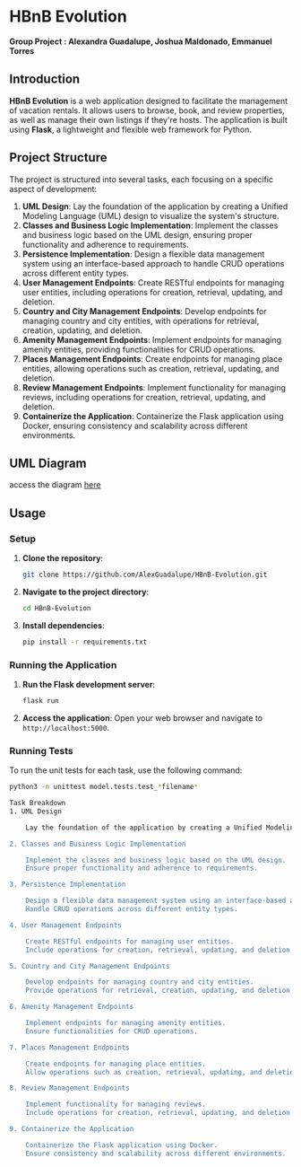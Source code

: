 # HBnB Evolution

**Group Project : Alexandra Guadalupe, Joshua Maldonado, Emmanuel Torres**

## Introduction

**HBnB Evolution** is a web application designed to facilitate the management of vacation rentals. It allows users to browse, book, and review properties, as well as manage their own listings if they're hosts. The application is built using **Flask**, a lightweight and flexible web framework for Python.

## Project Structure

The project is structured into several tasks, each focusing on a specific aspect of development:

1. **UML Design**: Lay the foundation of the application by creating a Unified Modeling Language (UML) design to visualize the system's structure.
2. **Classes and Business Logic Implementation**: Implement the classes and business logic based on the UML design, ensuring proper functionality and adherence to requirements.
3. **Persistence Implementation**: Design a flexible data management system using an interface-based approach to handle CRUD operations across different entity types.
4. **User Management Endpoints**: Create RESTful endpoints for managing user entities, including operations for creation, retrieval, updating, and deletion.
5. **Country and City Management Endpoints**: Develop endpoints for managing country and city entities, with operations for retrieval, creation, updating, and deletion.
6. **Amenity Management Endpoints**: Implement endpoints for managing amenity entities, providing functionalities for CRUD operations.
7. **Places Management Endpoints**: Create endpoints for managing place entities, allowing operations such as creation, retrieval, updating, and deletion.
8. **Review Management Endpoints**: Implement functionality for managing reviews, including operations for creation, retrieval, updating, and deletion.
9. **Containerize the Application**: Containerize the Flask application using Docker, ensuring consistency and scalability across different environments.

## UML Diagram
access the diagram [here](https://lucid.app/lucidchart/2f174024-0500-40da-ac88-c9a872d09966/view)

## Usage

### Setup

1. **Clone the repository**:
    ```bash
    git clone https://github.com/AlexGuadalupe/HBnB-Evolution.git
    ```

2. **Navigate to the project directory**:
    ```bash
    cd HBnB-Evolution
    ```

3. **Install dependencies**:
    ```bash
    pip install -r requirements.txt
    ```

### Running the Application

1. **Run the Flask development server**:
    ```bash
    flask run
    ```

2. **Access the application**:
    Open your web browser and navigate to `http://localhost:5000`.

### Running Tests

To run the unit tests for each task, use the following command:
```bash
python3 -m unittest model.tests.test_*filename*

Task Breakdown
1. UML Design

    Lay the foundation of the application by creating a Unified Modeling Language (UML) design to visualize the system's structure.

2. Classes and Business Logic Implementation

    Implement the classes and business logic based on the UML design.
    Ensure proper functionality and adherence to requirements.

3. Persistence Implementation

    Design a flexible data management system using an interface-based approach.
    Handle CRUD operations across different entity types.

4. User Management Endpoints

    Create RESTful endpoints for managing user entities.
    Include operations for creation, retrieval, updating, and deletion.

5. Country and City Management Endpoints

    Develop endpoints for managing country and city entities.
    Provide operations for retrieval, creation, updating, and deletion.

6. Amenity Management Endpoints

    Implement endpoints for managing amenity entities.
    Ensure functionalities for CRUD operations.

7. Places Management Endpoints

    Create endpoints for managing place entities.
    Allow operations such as creation, retrieval, updating, and deletion.

8. Review Management Endpoints

    Implement functionality for managing reviews.
    Include operations for creation, retrieval, updating, and deletion.

9. Containerize the Application

    Containerize the Flask application using Docker.
    Ensure consistency and scalability across different environments.
